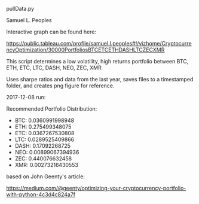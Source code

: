 pullData.py

Samuel L. Peoples

Interactive graph can be found here:

https://public.tableau.com/profile/samuel.l.peoples#!/vizhome/CryptocurrencyOptimization/30000PortfoliosBTCETCETHDASHLTCZECXMR

This script determines a low volatility, high returns portfolio between BTC, ETH, ETC, LTC, DASH, NEO, ZEC, XMR

Uses sharpe ratios and data from the last year, saves files to a timestamped folder, and creates png figure for reference.

2017-12-08 run:

Recommended Portfolio Distribution:
* BTC: 0.0360991998948
* ETH: 0.275499348075
* ETC: 0.0367267530808
* LTC: 0.0289525409866
* DASH: 0.17092268725
* NEO: 0.00899067394936
* ZEC: 0.440076632458
* XMR: 0.00273216430553



based on John Geenty's article:

https://medium.com/@geenty/optimizing-your-cryptocurrency-portfolio-with-python-4c3d4c824a7f
